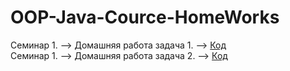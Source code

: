 # OOP-Java-Cource-HomeWorks

Семинар 1. --> Домашняя работа задача 1. --> [Код](/homeworks/homework01/Cat.java)  
Семинар 1. --> Домашняя работа задача 2. --> [Код](/homeworks/homework02/Rectangle.java)
